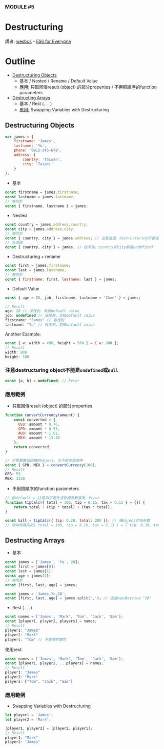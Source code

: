 ### MODULE #5
# Destructuring
講者: [wesbos](https://github.com/wesbos) - [ES6 for Everyone](https://es6.io/)

# Outline
* [Destructuring Objects](#object)
    * 基本 / Nested / Rename / Default Value
    * [應用:](#object-example) 只取回傳result (object) 的部分properties / 不用照順序的function parameters
* [Destructing Arrays](#array)
    * 基本 / Rest (`...`)
    * [應用:](#array-example) Swapping Variables with Destructuring

## <a name="object"></a>Destructuring Objects
```javascript
var james = {
    firstname: 'James',
    lastname: 'Yu',
    phone: '0912-345-678',
    address: {
        country: 'Taiwan',
        city: 'Taipei'
    }
};
```

* 基本

```javascript
const firstname = james.firstname;
const lastname = james.lastname;
// 等同於
const { firstname, lastname } = james;
```

* Nested

```javascript
const country = james.address.country;
const city = james.address.city;
// 等同於
const { country, city } = james.address; // 注意這邊，destructuring不會往下找nested properties
// 若改成
const { country, city } = james; // 找不到，country和city都是undefined
```

* Destructuring + rename

```javascript
const first = james.firstname;
const last = james.lastname;
// 等同於
const { firstname: first, lastname: last } = james;
```

* Default Value

```javascript
const { age = 28, job, firstname, lastname = 'Chen' } = james;

// Result
age: 28 // 沒找到，有設default value
job: undefined // 沒找到，沒給default value
firstname: "James" // 有找到
lastname: "Yu" // 有找到，忽略default value
```

Another Example:

```javascript
const { w: width = 400, height = 500 } = { w: 800 };
// Result
width: 800
height: 500
```

### 注意destructuring object不能是`undefined`或`null`
```javascript
const {a, b} = undefined; // Error
```

### <a name="object-example"></a>應用範例
* 只取回傳result (object) 的部分properties

```javascript
function convertCurrency(amount) {
    const converted = {
      USD: amount * 0.76,
      GPB: amount * 0.53,
      AUD: amount * 1.01,
      MEX: amount * 13.30
    };
    return converted;
}

// 不需要整個回傳的object，也不用在意順序
const { GPB, MEX } = convertCurrency(100);
// Result
GPB: 53
MEX: 1330
```

* 不用照順序的function parameters

```javascript
// 給default = {}是為了避免沒有傳參數進來，Error
function tipCalc({ total = 100, tip = 0.15, tax = 0.13 } = {}) {
    return total + (tip * total) + (tax * total);
}

const bill = tipCalc({ tip: 0.20, total: 200 }); // 傳object作為參數
// 呼叫時等同於{ total = 100, tip = 0.15, tax = 0.13 } = { tip: 0.20, total: 200 }
```

## <a name="array"></a>Destructing Arrays
* 基本

```javascript
const james = ['James', 'Yu', 28];
const first = james[0];
const last = james[1];
const age = james[2];
// 等同於
const [first, last, age] = james;
```

```javascript
const james = 'James,Yu,28';
const [first, last, age] = james.split(','); // 這邊age為string "28"
```

* Rest (`...`)

```javascript
const names = ['James', 'Mark', 'Tom', 'Jack', 'Sam'];
const [player1, player2, players] = names;
// Result
player1: "James"
player2: "Mark"
players: "Tom" // 不是我們要的
```

使用rest:

```javascript
const names = ['James', 'Mark', 'Tom', 'Jack', 'Sam'];
const [player1, player2, ...players] = names;
// Result
player1: "James"
player2: "Mark"
players: ["Tom", "Jack", "Sam"]
```

### <a name="array-example"></a>應用範例
* Swapping Variables with Destructuring

```javascript
let player1 = 'James';
let player2 = 'Mark';

[player1, player2] = [player2, player1];
// Result
player1: "Mark"
player2: "James"
```

